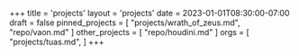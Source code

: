 +++
title = 'projects'
layout = 'projects'
date = 2023-01-01T08:30:00-07:00
draft = false
pinned_projects = [
    "projects/wrath_of_zeus.md",
    "repo/vaon.md"
]
other_projects = [
    "repo/houdini.md"
]
orgs = [
    "projects/tuas.md",
]
+++

